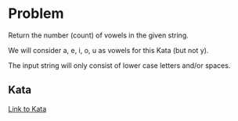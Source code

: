 # Problem

Return the number (count) of vowels in the given string.

We will consider a, e, i, o, u as vowels for this Kata (but not y).

The input string will only consist of lower case letters and/or spaces.

## Kata
[Link to Kata](https://www.codewars.com/kata/54ff3102c1bad923760001f3)